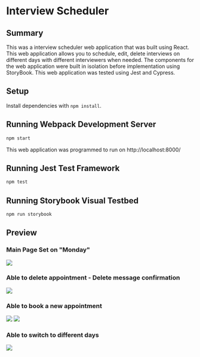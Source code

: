 # Interview Scheduler

## Summary

This was a interview scheduler web application that was built using React. This web application allows you to schedule, edit, delete interviews on different days with different interviewers when needed.
The components for the web application were built in isolation before implementation using StoryBook.
This web application was tested using Jest and Cypress.

## Setup

Install dependencies with `npm install`.

## Running Webpack Development Server

```sh
npm start
```

This web application was programmed to run on http://localhost:8000/

## Running Jest Test Framework

```sh
npm test
```

## Running Storybook Visual Testbed

```sh
npm run storybook
```

## Preview

### Main Page Set on "Monday"

![](https://user-images.githubusercontent.com/95609843/185206142-962ff15c-e9d3-4954-87d3-18cf557a0ed1.png)

### Able to delete appointment - Delete message confirmation 

![](https://user-images.githubusercontent.com/95609843/185206151-300148cf-df32-4c3d-a3d0-82cb165304b3.png)

### Able to book a new appointment 

![](https://user-images.githubusercontent.com/95609843/185206154-d0e53b91-cceb-49c8-a157-2c6acacc7e5e.png)
![](https://user-images.githubusercontent.com/95609843/185206158-ddf5a1bd-82bb-4af3-a99c-9c8e76d68069.png)


### Able to switch to different days 

![](https://user-images.githubusercontent.com/95609843/185206161-0f8a332d-1eaa-4162-82db-620943b0a2a0.png)




